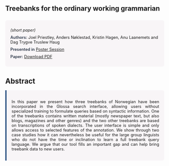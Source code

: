 
<style>    
    h2 {
        margin-top: 0;
        margin-bottom: 1.5rem;
        line-height: 1.3;
    }
    
    h3 {
        margin-top: 2rem;
        margin-bottom: 1rem;
        font-size: 1.4rem;
        font-weight:bold;
    }
    
    .metadata {
        background-color: rgba(96,24,67,0.03);
        padding: 1rem;
        font-size:0.8rem;
        border-radius: 6px;
        margin-bottom: 2rem;
    }
    
    .metadata p {
        margin: 0.5rem 0;
    }
    
    .abstract {
        text-align: justify;
        font-size:0.8rem;
        padding: 1rem;
        background-color: rgba(96,24,67,0.03);
        border-left: 4px solid #2c5282;
        border-radius: 0 6px 6px 0;
    }
    
    strong {
        color: #2d3748;
        font-weight: 600;
    }
</style>
<main role="main">
<h2>Treebanks for the ordinary working grammarian</h2>

<section class="metadata">
<p style='font-size:0.8rem'><i>(short paper)</i></p>
<p><strong>Authors:</strong> Joel Priestley, Anders Nøklestad, Kristin Hagen, Anu Laanemets and Dag Trygve Truslew Haug</p>
<p><strong>Presented in</strong> <a href="/programme/#postersession">Poster Session</a></p>
<p><strong>Paper:</strong> <a href="https://ceur-ws.org/Vol-3834/paper32.pdf">Download PDF</a></p>
</section>

<section>
<h3>Abstract</h3>
<div class="abstract">
<p>In this paper we present how three treebanks of Norwegian have been incorporated in the Glossa search interface, allowing users without specialized training to formulate queries based on syntactic information. One of the treebanks contains  written material (mostly newspaper text, but also blogs, magazines and other genres) and the two other treebanks are based on transcriptions of spoken dialects. The user interface is simple and only allows access to selected features of the annotation. We show through two case studies how it can nevertheless be useful for the large group linguists who do not have the time or inclination to learn a full treebank query language. We argue that our tool fills an important gap and can help bring treebank data to new users.</p>
</div>
</section>
</main>